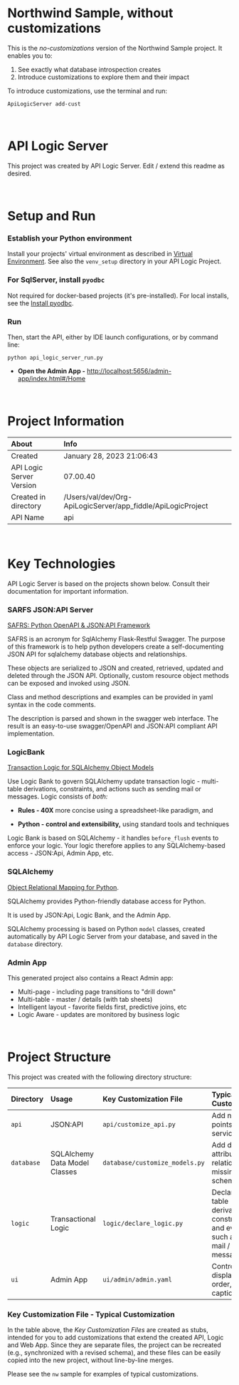 # Northwind Sample, without customizations

This is the _no-customizations_ version of the Northwind Sample project.  It enables you to:

1. See exactly what database introspection creates
2. Introduce customizations to explore them and their impact

To introduce customizations, use the terminal and run:

```
ApiLogicServer add-cust
```

&nbsp;&nbsp;

# API Logic Server

This project was created by API Logic Server.  Edit / extend this readme as desired.

&nbsp;&nbsp;

# Setup and Run

### Establish your Python environment
Install your projects' virtual environment
as described in [Virtual Environment](https://valhuber.github.io/ApiLogicServer/Project-Env/). See also the `venv_setup` directory in your API Logic Project.

### For SqlServer, install `pyodbc`
Not required for docker-based projects (it's pre-installed). 
For local installs, see the [Install pyodbc](https://valhuber.github.io/ApiLogicServer/Install-pyodbc/).

### Run
Then, start the API, either by IDE launch configurations, or by command line:
```
python api_logic_server_run.py
```

* **Open the Admin App -** [http://localhost:5656/admin-app/index.html#/Home](http://localhost:5656/admin-app/index.html#/Home)


&nbsp;&nbsp;

# Project Information

| About                    | Info                               |
|:-------------------------|:-----------------------------------|
| Created                  | January 28, 2023 21:06:43                      |
| API Logic Server Version | 07.00.40           |
| Created in directory     | /Users/val/dev/Org-ApiLogicServer/app_fiddle/ApiLogicProject |
| API Name                 | api          |

&nbsp;&nbsp;


# Key Technologies

API Logic Server is based on the projects shown below.
Consult their documentation for important information.

### SARFS JSON:API Server

[SAFRS: Python OpenAPI & JSON:API Framework](https://github.com/thomaxxl/safrs)

SAFRS is an acronym for SqlAlchemy Flask-Restful Swagger.
The purpose of this framework is to help python developers create
a self-documenting JSON API for sqlalchemy database objects and relationships.

These objects are serialized to JSON and 
created, retrieved, updated and deleted through the JSON API.
Optionally, custom resource object methods can be exposed and invoked using JSON.

Class and method descriptions and examples can be provided
in yaml syntax in the code comments.

The description is parsed and shown in the swagger web interface.
The result is an easy-to-use
swagger/OpenAPI and JSON:API compliant API implementation.

### LogicBank

[Transaction Logic for SQLAlchemy Object Models](https://valhuber.github.io/ApiLogicServer/Logic/)

Use Logic Bank to govern SQLAlchemy update transaction logic - 
multi-table derivations, constraints, and actions such as sending mail or messages. Logic consists of _both:_

*   **Rules - 40X** more concise using a spreadsheet-like paradigm, and

*   **Python - control and extensibility,** using standard tools and techniques

Logic Bank is based on SQLAlchemy - it handles `before_flush` events to enforce your logic.
Your logic therefore applies to any SQLAlchemy-based access - JSON:Api, Admin App, etc.


### SQLAlchemy

[Object Relational Mapping for Python](https://docs.sqlalchemy.org/en/13/).

SQLAlchemy provides Python-friendly database access for Python.

It is used by JSON:Api, Logic Bank, and the Admin App.

SQLAlchemy processing is based on Python `model` classes,
created automatically by API Logic Server from your database,
and saved in the `database` directory.



### Admin App

This generated project also contains a React Admin app:
* Multi-page - including page transitions to "drill down"
* Multi-table - master / details (with tab sheets)
* Intelligent layout - favorite fields first, predictive joins, etc
* Logic Aware - updates are monitored by business logic

&nbsp;&nbsp;

# Project Structure
This project was created with the following directory structure:

| Directory | Usage                         | Key Customization File             | Typical Customization                                                                 |
|:-------------- |:------------------------------|:-----------------------------------|:--------------------------------------------------------------------------------------|
| ```api``` | JSON:API                      | ```api/customize_api.py```         | Add new end points / services                                                         |
| ```database``` | SQLAlchemy Data Model Classes | ```database/customize_models.py``` | Add derived attributes, and relationships missing in the schema                       |
| ```logic``` | Transactional Logic           | ```logic/declare_logic.py```       | Declare multi-table derivations, constraints, and events such as send mail / messages |
| ```ui``` | Admin App                     | ```ui/admin/admin.yaml```          | Control field display - order, captions etc.                                          |

### Key Customization File - Typical Customization

In the table above, the _Key Customization Files_ are created as stubs, intended for you to add customizations that extend
the created API, Logic and Web App.  Since they are separate files, the project can be
recreated (e.g., synchronized with a revised schema), and these files can be easily copied
into the new project, without line-by-line merges.

Please see the ```nw``` sample for examples of typical customizations.
